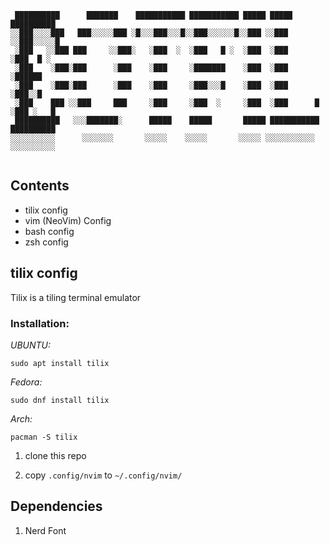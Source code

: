 ```
 ██████████      ███████    ███████████ ███████████ █████ █████       ██████████
░░███░░░░███   ███░░░░░███ ░█░░░███░░░█░░███░░░░░░█░░███ ░░███       ░░███░░░░░█
 ░███   ░░███ ███     ░░███░   ░███  ░  ░███   █ ░  ░███  ░███        ░███  █ ░ 
 ░███    ░███░███      ░███    ░███     ░███████    ░███  ░███        ░██████   
 ░███    ░███░███      ░███    ░███     ░███░░░█    ░███  ░███        ░███░░█   
 ░███    ███ ░░███     ███     ░███     ░███  ░     ░███  ░███      █ ░███ ░   █
 ██████████   ░░░███████░      █████    █████       █████ ███████████ ██████████
░░░░░░░░░░      ░░░░░░░       ░░░░░    ░░░░░       ░░░░░ ░░░░░░░░░░░ ░░░░░░░░░░ 
                                                                                
```

## Contents

- tilix config
- vim (NeoVim) Config
- bash config
- zsh config

## tilix config

Tilix is a tiling terminal emulator

### Installation:

*UBUNTU:*
```
sudo apt install tilix
```
*Fedora:*
```
sudo dnf install tilix
```
*Arch:*
```
pacman -S tilix
```


1. clone this repo

2. copy `.config/nvim` to `~/.config/nvim/`

## Dependencies

1. Nerd Font
